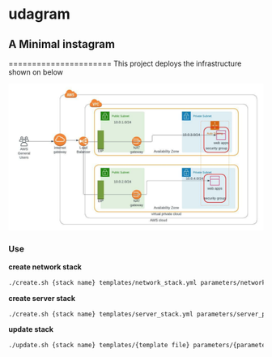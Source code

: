 # udagram

## A Minimal instagram
======================
This project deploys the infrastructure shown on below

![alt text](infrastructure.jpeg "Infrastructure Diagram")


### Use
**create network stack**
```bash
./create.sh {stack name} templates/network_stack.yml parameters/network_parameters.json
```

**create server stack**
```bash
./create.sh {stack name} templates/server_stack.yml parameters/server_parameters.json
```

**update stack**
```bash
./update.sh {stack name} templates/{template file} parameters/{parameter file}
```